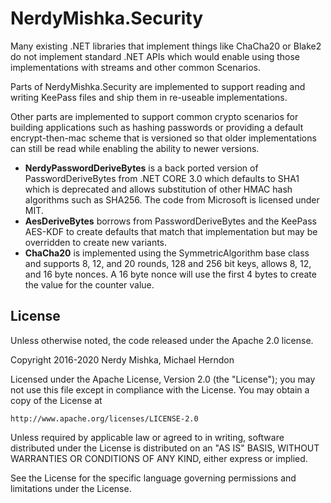 # NerdyMishka.Security

Many existing .NET libraries that implement things like ChaCha20 or Blake2 do
not implement standard .NET APIs which would enable using those implementations
with streams and other common Scenarios.

Parts of NerdyMishka.Security are implemented to support reading and writing
KeePass files and ship them in re-useable implementations.

Other parts are implemented to support common crypto scenarios for building
applications such as hashing passwords or providing a default encrypt-then-mac
scheme that is versioned so that older implementations can still be read while
enabling the ability to newer versions.

- **NerdyPasswordDeriveBytes** is a back ported version of PasswordDeriveBytes
  from .NET CORE 3.0 which defaults to SHA1 which is deprecated and allows
  substitution of other HMAC hash algorithms such as SHA256. The code from
  Microsoft is licensed under MIT.
- **AesDeriveBytes** borrows from PasswordDeriveBytes and the KeePass AES-KDF to
  create defaults that match that implementation but may be overridden to create
  new variants.
- **ChaCha20** is implemented using the SymmetricAlgorithm base class and
  supports 8, 12, and 20 rounds, 128 and 256 bit keys, allows 8, 12, and 16 byte
  nonces. A 16 byte nonce will use the first 4 bytes to create the value for the
  counter value.

## License

Unless otherwise noted, the code released under the Apache 2.0 license.

Copyright 2016-2020 Nerdy Mishka, Michael Herndon

Licensed under the Apache License, Version 2.0 (the "License"); you may not use
this file except in compliance with the License. You may obtain a copy of the
License at

    http://www.apache.org/licenses/LICENSE-2.0

Unless required by applicable law or agreed to in writing, software distributed
under the License is distributed on an "AS IS" BASIS, WITHOUT WARRANTIES OR
CONDITIONS OF ANY KIND, either express or implied.

See the License for the specific language governing permissions and limitations
under the License.
